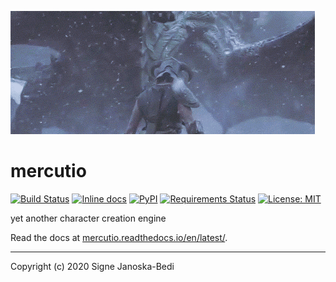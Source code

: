 ![cropped dragon gif](docs/cropped.gif)

# mercutio

[![Build Status](https://travis-ci.org/signebedi/mercutio.svg?branch=master)](https://travis-ci.org/signebedi/mercutio)
[![Inline docs](https://readthedocs.org/projects/pip/badge/?version=latest&style=flat)](https://mercutio.readthedocs.io/en/latest/)
[![PyPI](https://img.shields.io/pypi/v/mercutio?color=%230080)](https://pypi.org/project/mercutio/)
[![Requirements Status](https://requires.io/github/signebedi/mercutio/requirements.svg?branch=master&style=flat)](https://requires.io/github/signebedi/mercutio/requirements/?branch=master)
[![License: MIT](https://img.shields.io/badge/License-MIT-yellow.svg)](LICENSE)

yet another character creation engine

Read the docs at [mercutio.readthedocs.io/en/latest/](https://mercutio.readthedocs.io/en/latest/).

---
Copyright (c) 2020 Signe Janoska-Bedi
